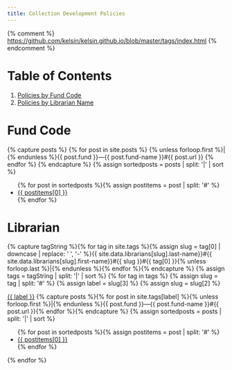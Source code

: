 ```yaml
---
title: Collection Development Policies
---
```

{% comment %}
  https://github.com/kelsin/kelsin.github.io/blob/master/tags/index.html
{% endcomment %}

<h1 class="small">Table of Contents</h1>
<ol class="small">
  <li><a href="#funds">Policies by Fund Code</a></li>
  <li><a href="#librarians">Policies by Librarian Name</a></li>
</ol>

<div class="col" id="funds" name="funds">
  <h1>Fund Code</h1>

  {% capture posts %}
    {% for post in site.posts %}
      {% unless forloop.first %}|{% endunless %}{{ post.fund }}&mdash;{{ post.fund-name }}#{{ post.url }}
    {% endfor %}
  {% endcapture %}
  {% assign sortedposts = posts | split: '|' | sort %}
  <ul>
  {% for post in sortedposts %}{% assign postitems = post | split: '#' %}
    <li><a href="{{ site.github.url }}{{ postitems[1] }}">{{ postitems[0] }}</a></li>
  {% endfor %}
  </ul>
</div>

<div class="col" id="librarians" name="librarians">
  <h1>Librarian</h1>

  {% capture tagString %}{% for tag in site.tags %}{% assign slug = tag[0] | downcase | replace: ' ', '-' %}{{ site.data.librarians[slug].last-name}}#{{ site.data.librarians[slug].first-name}}#{{ slug }}#{{ tag[0] }}{% unless forloop.last %}|{% endunless %}{% endfor %}{% endcapture %}
  {% assign tags = tagString | split: '|' | sort %}
  {% for tag in tags %}
  {% assign slug = tag | split: '#' %}
  {% assign label = slug[3] %}
  {% assign slug = slug[2] %}
  <div class="tag">
    <a class="anchor" id="{{ slug }}"></a>
    <h3{% if forloop.first %} class="first"{% endif %}><a href="http://lib.byu.edu/directory/{{ slug }}/">{{ label }}</a></h3>
    {% capture posts %}{% for post in site.tags[label] %}{% unless forloop.first %}|{% endunless %}{{ post.fund }}&mdash;{{ post.fund-name }}#{{ post.url }}{% endfor %}{% endcapture %}
    {% assign sortedposts = posts | split: '|' | sort %}
    <ul>
    {% for post in sortedposts %}{% assign postitems = post | split: '#' %}
      <li><a href="{{ site.github.url }}{{ postitems[1] }}">{{ postitems[0] }}</a></li>
    {% endfor %}
    </ul>
  </div>
  {% endfor %}
</div>





